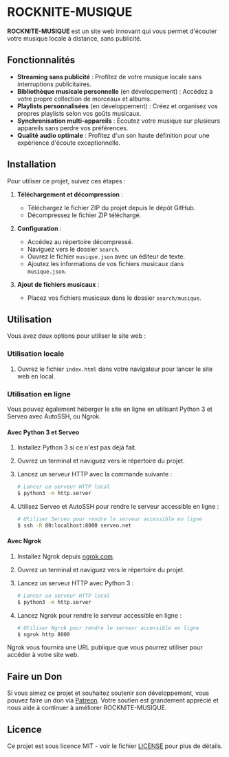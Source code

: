 # ROCKNITE-MUSIQUE

**ROCKNITE-MUSIQUE** est un site web innovant qui vous permet d'écouter votre musique locale à distance, sans publicité.

## Fonctionnalités

- **Streaming sans publicité** : Profitez de votre musique locale sans interruptions publicitaires.
- **Bibliothèque musicale personnelle** (en développement) : Accédez à votre propre collection de morceaux et albums.
- **Playlists personnalisées** (en développement) : Créez et organisez vos propres playlists selon vos goûts musicaux.
- **Synchronisation multi-appareils** : Écoutez votre musique sur plusieurs appareils sans perdre vos préférences.
- **Qualité audio optimale** : Profitez d'un son haute définition pour une expérience d'écoute exceptionnelle.

## Installation

Pour utiliser ce projet, suivez ces étapes :

1. **Téléchargement et décompression** :
    - Téléchargez le fichier ZIP du projet depuis le dépôt GitHub.
    - Décompressez le fichier ZIP téléchargé.

2. **Configuration** :
    - Accédez au répertoire décompressé.
    - Naviguez vers le dossier `search`.
    - Ouvrez le fichier `musique.json` avec un éditeur de texte.
    - Ajoutez les informations de vos fichiers musicaux dans `musique.json`.

3. **Ajout de fichiers musicaux** :
    - Placez vos fichiers musicaux dans le dossier `search/musique`.

## Utilisation

Vous avez deux options pour utiliser le site web :

### Utilisation locale

1. Ouvrez le fichier `index.html` dans votre navigateur pour lancer le site web en local.

### Utilisation en ligne

Vous pouvez également héberger le site en ligne en utilisant Python 3 et Serveo avec AutoSSH, ou Ngrok.

#### Avec Python 3 et Serveo

1. Installez Python 3 si ce n'est pas déjà fait.
2. Ouvrez un terminal et naviguez vers le répertoire du projet.
3. Lancez un serveur HTTP avec la commande suivante :

    ```bash
    # Lancer un serveur HTTP local
    $ python3 -m http.server
    ```

4. Utilisez Serveo et AutoSSH pour rendre le serveur accessible en ligne :

    ```bash
    # Utiliser Serveo pour rendre le serveur accessible en ligne
    $ ssh -R 80:localhost:8000 serveo.net
    ```

#### Avec Ngrok

1. Installez Ngrok depuis [ngrok.com](https://ngrok.com).
2. Ouvrez un terminal et naviguez vers le répertoire du projet.
3. Lancez un serveur HTTP avec Python 3 :

    ```bash
    # Lancer un serveur HTTP local
    $ python3 -m http.server
    ```

4. Lancez Ngrok pour rendre le serveur accessible en ligne :

    ```bash
    # Utiliser Ngrok pour rendre le serveur accessible en ligne
    $ ngrok http 8000
    ```

Ngrok vous fournira une URL publique que vous pourrez utiliser pour accéder à votre site web.

## Faire un Don
Si vous aimez ce projet et souhaitez soutenir son développement, vous pouvez faire un don via [Patreon](patreon.com/ROCKNITE_MUSIQUE). Votre soutien est grandement apprécié et nous aide à continuer à améliorer ROCKNITE-MUSIQUE.

## Licence

Ce projet est sous licence MIT - voir le fichier [LICENSE](LICENSE) pour plus de détails.
